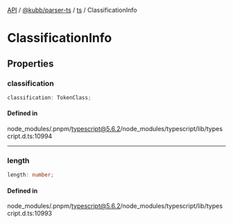 [API](../../../../../packages.md) / [@kubb/parser-ts](../../../index.md) / [ts](../index.md) / ClassificationInfo

# ClassificationInfo

## Properties

### classification

```ts
classification: TokenClass;
```

#### Defined in

node\_modules/.pnpm/typescript@5.6.2/node\_modules/typescript/lib/typescript.d.ts:10994

***

### length

```ts
length: number;
```

#### Defined in

node\_modules/.pnpm/typescript@5.6.2/node\_modules/typescript/lib/typescript.d.ts:10993
